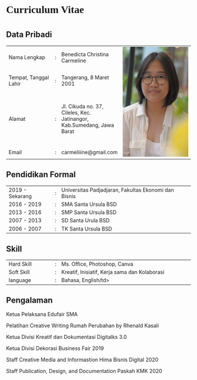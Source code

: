<!DOCTYPE html>
<html>
  <head>
    <h1 style="font-family:verdana;">Curriculum Vitae</h1>
  </head>
  
  <body>
    <h1 class="CV"></h1>
    <h2>Data Pribadi</h2>
    <table width="800px">
      <tbody>
        <tr>
          <td width="25%">Nama Lengkap</td>
          <td width="1%">:</td>
          <td>Benedicta Christina Carmeline</td>
    <td rowspan="5" width="350px" align="left"><img src="DSC_1589.jpg" alt="Benedicta Christina C." title="benedicta Christina C." height="300px" width="190px"></td>
        </tr>
        <tr>
          <td>Tempat, Tanggal Lahir</td>
          <td>:</td>
          <td>Tangerang, 8 Maret 2001</td>
        </tr>
        <tr>
          <td>Alamat</td>
          <td>:</td>
          <td>Jl. Cikuda no. 37, Cileles, Kec. Jatinangor, Kab.Sumedang, Jawa Barat</td>
        </tr>
     <td>Email</td>
          <td>:</td>
          <td>carmeliiine@gmail.com</td>
        </tr>
      </tbody>
    </table>
  <h2>Pendidikan Formal</h2>
    <table width="800px">
      <tbody>
        <tr>
          <td width="25%">2019 - Sekarang</td>
          <td width="1%">:</td>
          <td>Universitas Padjadjaran, Fakultas Ekonomi dan Bisnis</td>
        </tr>
        <tr>
          <td>2016 - 2019</td>
          <td>:</td>
          <td>SMA Santa Ursula BSD</td>
        </tr>
        <tr>
          <td>2013 - 2016</td>
          <td>:</td>
          <td>SMP Santa Ursula BSD</td>
        <tr>
          <td>2007 - 2013</td>
          <td>:</td>
          <td>SD Santa Urula BSD</td>
        </tr>
        </tr>
        <tr>
          <td>2006 - 2007</td>
          <td>:</td>
          <td>TK Santa Ursula BSD</td>
        </tr>
      </tbody>
    </table>
  <h2>Skill</h2>
    <table width="800px">
     <tbody>
        <tr>
          <td width="25%">Hard Skill</td>
          <td width="1%">:</td>
          <td>Ms. Office, Photoshop, Canva</td>
        </tr>
        <tr>
          <td>Soft Skill</td>
          <td width="1%">:</td>
          <td>Kreatif, Inisiatif, Kerja sama dan Kolaborasi</td>
        </tr>
        <tr>
          <td>language</td>
          <td width="1%">:</td>
          <td>Bahasa, English/td>
        </tr>
      </tbody>
     </table>
  <h2>Pengalaman</h2>
  <p>Ketua Pelaksana Edufair SMA</p>
  <p>Pelatihan Creative Writing Rumah Perubahan by Rhenald Kasali</p>
  <p>Ketua Divisi Kreatif dan Dokumentasi Digitalks 3.0</p>
  <p>Ketua Divisi Dekorasi Business Fair 2019</p>
  <p>Staff Creative Media and Informastion Hima Bisnis Digital 2020</p>
  <p>Staff Publication, Design, and Documentation Paskah KMK 2020</p>
</body>
</html>
